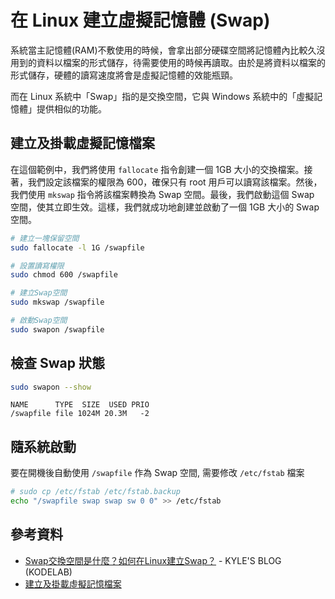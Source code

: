 # 在 Linux 建立虛擬記憶體 (Swap)


系統當主記憶體(RAM)不敷使用的時候，會拿出部分硬碟空間將記憶體內比較久沒用到的資料以檔案的形式儲存，待需要使用的時候再讀取。由於是將資料以檔案的形式儲存，硬體的讀寫速度將會是虛擬記憶體的效能瓶頸。

而在 Linux 系統中「Swap」指的是交換空間，它與 Windows 系統中的「虛擬記憶體」提供相似的功能。

## 建立及掛載虛擬記憶檔案

在這個範例中，我們將使用 `fallocate` 指令創建一個 1GB 大小的交換檔案。接著，我們設定該檔案的權限為 600，確保只有 root 用戶可以讀寫該檔案。然後，我們使用 `mkswap` 指令將該檔案轉換為 Swap 空間。最後，我們啟動這個 Swap 空間，使其立即生效。這樣，我們就成功地創建並啟動了一個 1GB 大小的 Swap 空間。

```sh
# 建立一塊保留空間
sudo fallocate -l 1G /swapfile

# 設置讀寫權限
sudo chmod 600 /swapfile

# 建立Swap空間
sudo mkswap /swapfile

# 啟動Swap空間
sudo swapon /swapfile
```

## 檢查 Swap 狀態

```sh
sudo swapon --show
```

```console
NAME      TYPE  SIZE  USED PRIO
/swapfile file 1024M 20.3M   -2
```


## 隨系統啟動

要在開機後自動使用 `/swapfile` 作為 Swap 空間, 需要修改 `/etc/fstab` 檔案

```sh
# sudo cp /etc/fstab /etc/fstab.backup
echo "/swapfile swap swap sw 0 0" >> /etc/fstab
```

## 參考資料
- [Swap交換空間是什麼？如何在Linux建立Swap？](https://klab.tw/2022/06/what-is-linux-swap-and-how-to-add-it/) - KYLE'S BLOG (KODELAB)
- [建立及掛載虛擬記憶檔案](https://dywang.csie.cyut.edu.tw/dywang/linuxSystem/node47.html)
